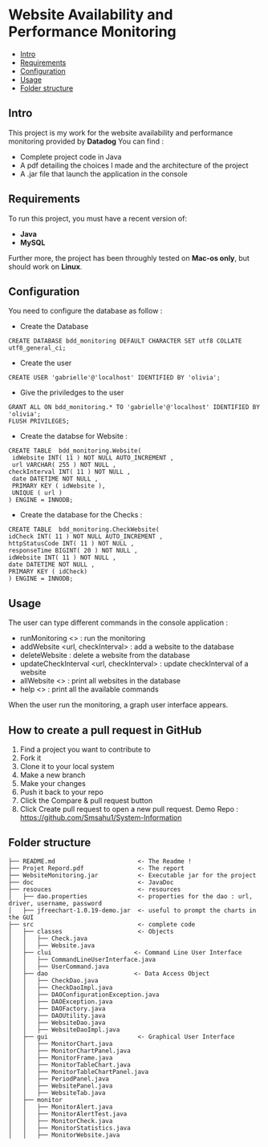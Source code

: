 # Website Availability and Performance Monitoring
- [Intro](#intro)
- [Requirements](#requirements)
- [Configuration](#configuration)
- [Usage](#usage)
- [Folder structure](#folder-structure)

Intro
-----

This project is my work for the website availability and performance monitoring provided by **Datadog**
You can find : 
- Complete project code in Java
- A pdf detailing the choices I made and the architecture of the project 
- A .jar file that launch the application in the console

Requirements
------------

To run this project, you must have a recent version of:
- **Java**
- **MySQL**

Further more, the project has been throughly tested on **Mac-os only**, but should work on **Linux**.

Configuration
-------------

You need to configure the database as follow : 

- Create the Database
``` 
CREATE DATABASE bdd_monitoring DEFAULT CHARACTER SET utf8 COLLATE utf8_general_ci;
``` 
- Create the user 
``` 
CREATE USER 'gabrielle'@'localhost' IDENTIFIED BY 'olivia';
``` 
- Give the priviledges to the user
``` 
GRANT ALL ON bdd_monitoring.* TO 'gabrielle'@'localhost' IDENTIFIED BY 'olivia';
FLUSH PRIVILEGES;
``` 
- Create the databse for Website : 
``` 
CREATE TABLE  bdd_monitoring.Website(
 idWebsite INT( 11 ) NOT NULL AUTO_INCREMENT ,
 url VARCHAR( 255 ) NOT NULL ,
checkInterval INT( 11 ) NOT NULL ,
 date DATETIME NOT NULL ,
 PRIMARY KEY ( idWebsite ),
 UNIQUE ( url )
) ENGINE = INNODB;
``` 

- Create the database for the Checks : 
``` 
CREATE TABLE  bdd_monitoring.CheckWebsite(
idCheck INT( 11 ) NOT NULL AUTO_INCREMENT ,
httpStatusCode INT( 11 ) NOT NULL ,
responseTime BIGINT( 20 ) NOT NULL ,
idWebsite INT( 11 ) NOT NULL ,
date DATETIME NOT NULL ,
PRIMARY KEY ( idCheck)
) ENGINE = INNODB;
``` 

Usage
-------

The user can type different commands in the console application : 
- runMonitoring <> : run the monitoring 
- addWebsite <url, checkInterval> : add a website to the database
- deleteWebsite <url> : delete a website from the database
- updateCheckInterval <url, checkInterval> : update checkInterval of a website 
- allWebsite <> : print all websites in the database
- help <> : print all the available commands

When the user run the monitoring, a graph user interface appears.

How to create a pull request in GitHub
--------------------------------------
1. Find a project you want to contribute to
2. Fork it
3. Clone it to your local system
4. Make a new branch
5. Make your changes
6. Push it back to your repo
7. Click the Compare & pull request button
8. Click Create pull request to open a new pull request.
Demo Repo : https://github.com/Smsahu1/System-Information

Folder structure
----------------
```
├── README.md                       <- The Readme !
├── Projet Repord.pdf               <- The report
├── WebsiteMonitoring.jar           <- Executable jar for the project 
├── doc                             <- JavaDoc
├── resouces                        <- resources 
│   ├── dao.properties              <- properties for the dao : url, driver, username, password
│   ├── jfreechart-1.0.19-demo.jar  <- useful to prompt the charts in the GUI
├── src                             <- complete code
│   ├── classes                     <- Objects
│   │   ├── Check.java
│   │   ├── Website.java
│   ├── clui                       <- Command Line User Interface
│   │   ├── CommandLineUserInterface.java
│   │   ├── UserCommand.java
│   ├── dao                        <- Data Access Object 
│   │   ├── CheckDao.java
│   │   ├── CheckDaoImpl.java
│   │   ├── DAOConfigurationException.java
│   │   ├── DAOException.java
│   │   ├── DAOFactory.java
│   │   ├── DAOUtility.java
│   │   ├── WebsiteDao.java
│   │   ├── WebsiteDaoImpl.java
│   ├── gui                         <- Graphical User Interface
│   │   ├── MonitorChart.java
│   │   ├── MonitorChartPanel.java
│   │   ├── MonitorFrame.java
│   │   ├── MonitorTableChart.java
│   │   ├── MonitorTableChartPanel.java
│   │   ├── PeriodPanel.java
│   │   ├── WebsitePanel.java
│   │   ├── WebsiteTab.java
│   ├── monitor
│   │   ├── MonitorAlert.java
│   │   ├── MonitorAlertTest.java
│   │   ├── MonitorCheck.java
│   │   ├── MonitorStatistics.java 
│   │   ├── MonitorWebsite.java
```
